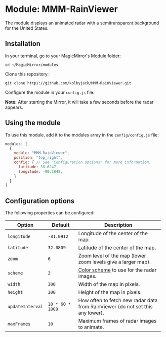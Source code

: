 # Module: MMM-RainViewer
The module displays an animated radar with a semitransparent background for the United States.

## Installation

In your terminal, go to your MagicMirror's Module folder:
````
cd ~/MagicMirror/modules
````

Clone this repository:
````
git clone https://github.com/kolbyjack/MMM-RainViewer.git
````

Configure the module in your `config.js` file.

**Note:** After starting the Mirror, it will take a few seconds before the radar appears.

## Using the module

To use this module, add it to the modules array in the `config/config.js` file:
````javascript
modules: [
  {
    module: "MMM-RainViewer",
    position: "top_right",
    config: { // See "Configuration options" for more information.
      latitude: 38.6247,
      longitude: -90.1848,
    }
  }
]
````

## Configuration options

The following properties can be configured:

|Option|Default|Description|
|---|---|---|
|`longitude`|`-81.0912`|Longitude of the center of the map.|
|`latitude`|`32.0809`|Latitude of the center of the map.|
|`zoom`|`6`|Zoom level of the map (lower zoom levels give a larger map).|
|`scheme`|`2`|[Color scheme](https://www.rainviewer.com/api/color-schemes.html) to use for the radar images.|
|`width`|`300`|Width of the map in pixels.|
|`height`|`300`|Height of the map in pixels.|
|`updateInterval`|`10 * 60 * 1000`|How often to fetch new radar data from RainViewer (do not set this any lower).|
|`maxFrames`|`10`|Maximum frames of radar images to animate.|
